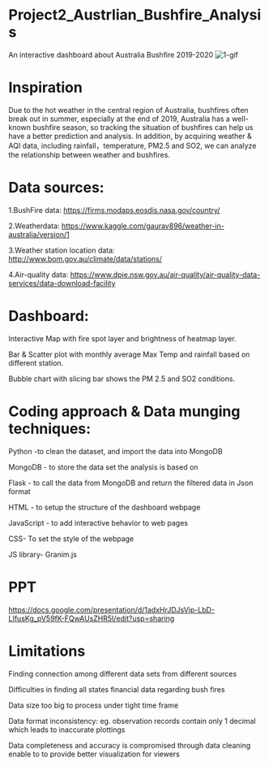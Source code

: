 # Project2_Austrlian_Bushfire_Analysis

An interactive dashboard about Australia Bushfire 2019-2020
![1-gif](bushfire.gif)

# Inspiration

Due to the hot weather in the central region of Australia, bushfires often break out in summer, especially at the end of 2019, Australia has a well-known bushfire season, so tracking the situation of bushfires can help us have a better prediction and analysis. In addition, by acquiring weather & AQI data, including rainfall，temperature, PM2.5 and SO2, we can analyze the relationship between weather and bushfires.


# Data sources:
1.BushFire data: https://firms.modaps.eosdis.nasa.gov/country/ 

2.Weatherdata: https://www.kaggle.com/gaurav896/weather-in-australia/version/1 

3.Weather station location data:
http://www.bom.gov.au/climate/data/stations/

4.Air-quality data:
https://www.dpie.nsw.gov.au/air-quality/air-quality-data-services/data-download-facility


# Dashboard:
Interactive Map with fire spot layer and brightness of heatmap layer.

Bar & Scatter plot with monthly average Max Temp and rainfall based on different station.

Bubble chart with slicing bar shows the PM 2.5 and SO2 conditions.

# Coding approach & Data munging techniques:

Python -to clean the dataset, and import the data into MongoDB

MongoDB - to store the data set the analysis is based on

Flask - to call the data from MongoDB and return the filtered data in Json format

HTML - to setup the structure of the dashboard webpage

JavaScript - to add interactive behavior to web pages

CSS- To set the style of the webpage

JS library- Granim.js

# PPT

https://docs.google.com/presentation/d/1adxHrJDJsVip-LbD-LIfusKg_pV59fK-FQwAUsZHR5I/edit?usp=sharing 

# Limitations

Finding connection among different data sets from different sources

Difficulties in finding all states financial data regarding bush fires

Data size too big to process under tight time frame

Data format inconsistency: eg. observation records contain only 1 decimal which leads to inaccurate plottings 

Data completeness and accuracy is compromised through data cleaning enable to to provide better visualization for viewers
